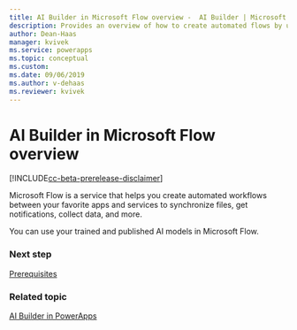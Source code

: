 ```yaml
---
title: AI Builder in Microsoft Flow overview -  AI Builder | Microsoft Docs
description: Provides an overview of how to create automated flows by using AI Builder in Microsoft Flow.
author: Dean-Haas
manager: kvivek
ms.service: powerapps
ms.topic: conceptual
ms.custom: 
ms.date: 09/06/2019
ms.author: v-dehaas
ms.reviewer: kvivek
---
```


# AI Builder in Microsoft Flow overview

[!INCLUDE[cc-beta-prerelease-disclaimer](./includes/cc-beta-prerelease-disclaimer.md)]

Microsoft Flow is a service that helps you create automated workflows between your favorite apps and services to synchronize files, get notifications, collect data, and more.

You can use your trained and published AI models in Microsoft Flow.

### Next step

[Prerequisites](use-in-flow-prereq.md)

### Related topic

[AI Builder in PowerApps](use-in-powerapps-overview.md)
